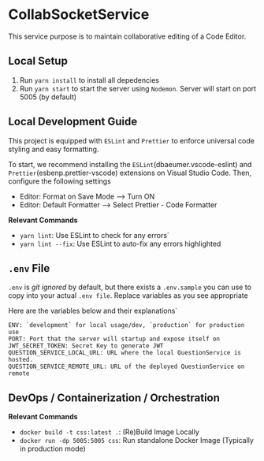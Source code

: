 # CollabSocketService 

This service purpose is to maintain collaborative editing of a Code Editor.

## Local Setup

1. Run `yarn install` to install all depedencies
2. Run `yarn start` to start the server using `Nodemon`. Server will start on port 5005 (by default)

## Local Development Guide

This project is equipped with `ESLint` and `Prettier` to enforce universal code styling and easy formatting.

To start, we recommend installing the `ESLint`(dbaeumer.vscode-eslint) and `Prettier`(esbenp.prettier-vscode) extensions on Visual Studio Code. Then, configure the following settings

- Editor: Format on Save Mode --> Turn ON
- Editor: Default Formatter --> Select Prettier - Code Formatter

**Relevant Commands**

- `yarn lint`: Use ESLint to check for any errors`
- `yarn lint --fix`: Use ESLint to auto-fix any errors highlighted

## `.env` File

`.env` is _git ignored_ by default, but there exists a `.env.sample` you can use to copy into your actual `.env file`. Replace variables as you see appropriate

Here are the variables below and their explanations`

```
ENV: `development` for local usage/dev, `production` for production use
PORT: Port that the server will startup and expose itself on
JWT_SECRET_TOKEN: Secret Key to generate JWT
QUESTION_SERVICE_LOCAL_URL: URL where the local QuestionService is hosted.
QUESTION_SERVICE_REMOTE_URL: URL of the deployed QuestionService on remote
```

## DevOps / Containerization / Orchestration

**Relevant Commands**

- `docker build -t css:latest .`: (Re)Build Image Locally
- `docker run -dp 5005:5005 css`: Run standalone Docker Image (Typically in production mode)
